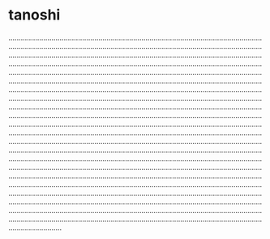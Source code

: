 # tanoshi

..................................................................................................................................................................................................................................................................................................................................................................................................................................................................................................................................................................................................................................................................................................................................................................................................................................................................................................................................................................................................................................................................................................................................................................................................................................................................................................................................................................................................................................................................................................................................................................................................................................................................................................................................................................................................................................................................................................................................................................................................................................................................................................................................................................................................................................................................................................................................................................................................................................................................................................................................................................................................................................................................................................................................................................................................................................................................